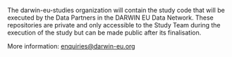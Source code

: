 The darwin-eu-studies organization will contain the study code that will be executed by the Data Partners in the DARWIN EU Data Network.
These repositories are private and only accessible to the Study Team during the execution of the study but can be made public after its finalisation.

More information: enquiries@darwin-eu.org
